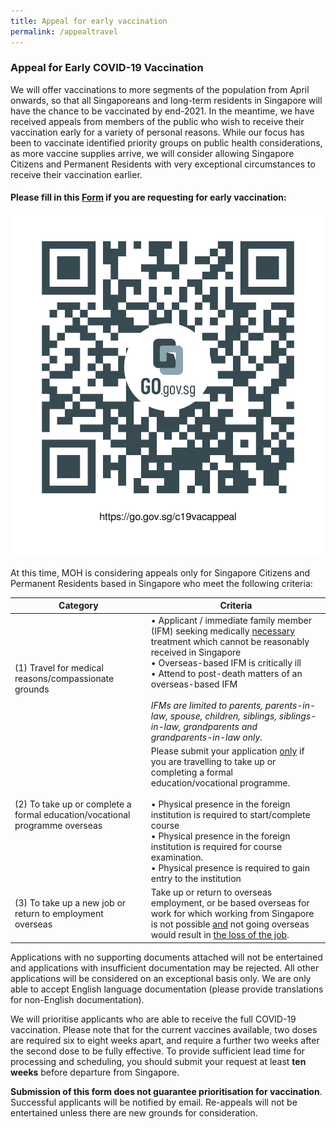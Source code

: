 ```yaml
---
title: Appeal for early vaccination
permalink: /appealtravel
---
```


### Appeal for Early COVID-19 Vaccination

We will offer vaccinations to more segments of the population from April onwards, so that all Singaporeans and long-term residents in Singapore will have the chance to be vaccinated by end-2021. In the meantime, we have received appeals from members of the public who wish to receive their vaccination early for a variety of personal reasons. While our focus has been to vaccinate identified priority groups on public health considerations, as more vaccine supplies arrive, we will consider allowing Singapore Citizens and Permanent Residents with very exceptional circumstances to receive their vaccination earlier.

#### Please fill in this [Form](https://go.gov.sg/c19vacappeal) if you are requesting for early vaccination:
![](/images/high%20res%20appeal%20link.png)

At this time, MOH is considering appeals only for Singapore Citizens and Permanent Residents based in Singapore who meet the following criteria:


| Category| Criteria | 
| -------- | -------- |
| (1)	Travel for medical reasons/compassionate grounds    |•	Applicant / immediate family member (IFM) seeking medically <u> necessary </u> treatment which cannot be reasonably received in Singapore <br>•	Overseas-based IFM is critically ill<br>•	Attend to post-death matters of an overseas-based IFM  <br><br>*IFMs are limited to parents, parents-in-law, spouse, children, siblings, siblings-in-law, grandparents and grandparents-in-law only*.
(2)	To take up or complete a formal education/vocational programme overseas    | Please submit your application <u>only</u> if you are travelling to take up or completing a formal education/vocational programme. <br> <br>	•	Physical presence in the foreign institution is required to start/complete course<br>•	Physical presence in the foreign institution is required for course examination.  <br>•	Physical presence is required to gain entry to the institution
(3)	To take up a new job or return to employment overseas    | Take up or return to overseas employment, or be based overseas for work for which working from Singapore is not possible <u> and</u> not going overseas would result in <u>the loss of the job</u>. 

Applications with no supporting documents attached will not be entertained and applications with insufficient documentation may be rejected.  All other applications will be considered on an exceptional basis only. We are only able to accept English language documentation (please provide translations for non-English documentation). 

We will prioritise applicants who are able to receive the full COVID-19 vaccination. Please note that for the current vaccines available, two doses are required six to eight weeks apart, and require a further two weeks after the second dose to be fully effective. To provide sufficient lead time for processing and scheduling, you should submit your request at least **ten weeks** before departure from Singapore.


**Submission of this form does not guarantee prioritisation for vaccination**. Successful applicants will be notified by email. Re-appeals will not be entertained unless there are new grounds for consideration.
